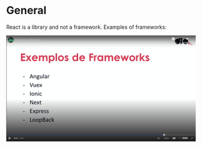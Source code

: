 # General

React is a library and not a framework. Examples of frameworks:

![examples of frameworks](images/examples-of-frameworks.png)